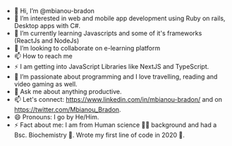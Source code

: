 - 👋 Hi, I’m @mbianou-bradon
- 👀 I’m interested in web and mobile app development using Ruby on rails, Desktop apps with C#.
- 🌱 I’m currently learning Javascripts and some of it's frameworks (ReactJs and NodeJs)
- 💞️ I’m looking to collaborate on e-learning platform
- 📫 How to reach me 
- ⚡ I am getting into JavaScript Libraries like NextJS and TypeScript.
- 🤔 I’m passionate about programming and I love travelling, reading and video gaming as well.
- 💬 Ask me about anything productive.
- 📫 Let's connect: https://www.linkedin.com/in/mbianou-bradon/ and on https://twitter.com/Mbianou_Bradon.
- 😄 Pronouns: I go by He/Him.
- ⚡ Fact about me: I am from Human science 👨‍🦱 background and had a Bsc. Biochemistry 🥰. Wrote my first line of code in 2020 🤭. 

<!---
mbianou-bradon/mbianou-bradon is a ✨ special ✨ repository because its `README.md` (this file) appears on your GitHub profile.
You can click the Preview link to take a look at your changes.
--->
